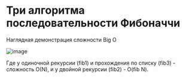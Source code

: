 # Три алгоритма последовательности Фибоначчи

Наглядная демонстрация сложности Big O

![image](https://user-images.githubusercontent.com/61482533/187046896-f7963ab2-bca0-4891-a5e3-e0c8deab3d85.png)

Где у одиночной рекурсии (fib1) и прохождения по списку (fib3) - сложность O(N), и у двойной рекурсии (fib2) - O(fib N).

